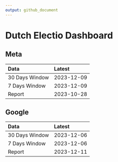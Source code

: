 ```yaml
---
output: github_document
---
```


# Dutch Electio Dashboard



## Meta


|Data           |Latest     |
|:--------------|:----------|
|30 Days Window |2023-12-09 |
|7 Days Window  |2023-12-09 |
|Report         |2023-10-28 |

## Google


|Data           |Latest     |
|:--------------|:----------|
|30 Days Window |2023-12-06 |
|7 Days Window  |2023-12-06 |
|Report         |2023-12-11 |
